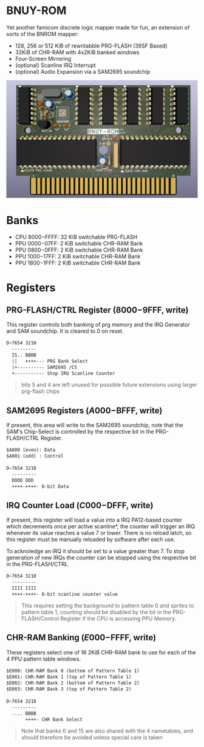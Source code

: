 # BNUY-ROM
Yet another famicom discrete logic mapper made for fun, an extension of sorts of the BNROM mapper:
* 128, 256 or 512 KiB of rewritabble PRG-FLASH (39SF Based)
* 32KiB of CHR-RAM with 4x2KiB banked windows
* Four-Screen Mirroring
* (optional) Scanline IRQ Interrupt
* (optional) Audio Expansion via a SAM2695 soundchip 

![](render.png)

# Banks
* CPU $8000-$FFFF: 32 KiB switchable PRG-FLASH
* PPU $0000-$07FF: 2 KiB switchable CHR-RAM Bank
* PPU $0800-$0FFF: 2 KiB switchable CHR-RAM Bank
* PPU $1000-$17FF: 2 KiB switchable CHR-RAM Bank
* PPU $1800-$1FFF: 2 KiB switchable CHR-RAM Bank

# Registers

## PRG-FLASH/CTRL Register ($8000-$9FFF, write)

This register controls both banking of prg memory and the IRQ Generator and SAM soundchip. It is cleared to 0 on reset.

```
D~7654 3210
  ---------
  IS.. BBBB
  ||   ++++--- PRG Bank Select
  |+---------- SAM2695 /CS        
  +----------- Stop IRQ Scanline Counter
```
> bits 5 and 4 are left unused for possible future extensions using larger prg-flash chips

## SAM2695 Registers ($A000-$BFFF, write)

If present, this area will write to the SAM2695 soundchip, note that the SAM's Chip-Select is controlled by the respective bit in the PRG-FLASH/CTRL Register. 

```
$A000 (even): Data
$A001 (odd) : Control

D~7654 3210
  ---------
  DDDD DDD
  ++++-++++- 8-bit Data
```
## IRQ Counter Load ($C000-$DFFF, write)

If present, this register will load a value into a IRQ PA12-based counter which decrements once per active scanline*, the counter will trigger an IRQ whenever its value reaches a value 7 or lower.
There is no reload latch, so this register must be manually reloaded by software after each use.

To acknoledge an IRQ it should be set to a value greater than 7.
To stop generation of new IRQs the counter can be stopped using the respective bit in the PRG-FLASH/CTRL

```
D~7654 3210
  ---------
  IIII IIII
  ++++-++++- 8-bit scanline counter value
```
> This requires setting the background to pattern table 0 and sprites to pattern table 1, counting should be disabled by the bit in the PRG-FLASH/Control Register if the CPU is accessing PPU Memory.

## CHR-RAM Banking ($E000-$FFFF, write)

These registers select one of 16 2KiB CHR-RAM bank to use for each of the 4 PPU pattern table windows.

```
$E000: CHR-RAM Bank 0 (bottom of Pattern Table 1)
$E001: CHR-RAM Bank 1 (top of Pattern Table 1)
$E002: CHR-RAM Bank 2 (bottom of Pattern Table 2)
$E003: CHR-RAM Bank 3 (top of Pattern Table 2)

D~7654 3210
  ---------
  .... BBBB
       ++++- CHR Bank Select
```
> Note that banks 0 and 15 are also shared with the 4 nametables, and should therefore be avoided unless special care is taken
